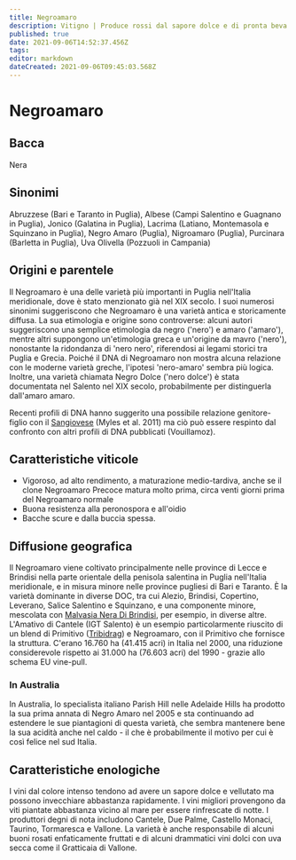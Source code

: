 ```yaml
---
title: Negroamaro
description: Vitigno | Produce rossi dal sapore dolce e di pronta beva. Famoso per l'utilizzo nei rosé pugliesi.
published: true
date: 2021-09-06T14:52:37.456Z
tags: 
editor: markdown
dateCreated: 2021-09-06T09:45:03.568Z
---
```


# Negroamaro

## Bacca
Nera
## Sinonimi
Abruzzese (Bari e Taranto in Puglia), Albese (Campi Salentino e Guagnano in Puglia), Jonico (Galatina in Puglia), Lacrima (Latiano, Montemasola e Squinzano in Puglia), Negro Amaro (Puglia), Nigroamaro (Puglia), Purcinara (Barletta in Puglia), Uva Olivella (Pozzuoli in Campania)

## Origini e parentele
Il Negroamaro è una delle varietà più importanti in Puglia nell'Italia meridionale, dove è stato menzionato già nel XIX secolo. I suoi numerosi sinonimi suggeriscono che Negroamaro è una varietà antica e storicamente diffusa. La sua etimologia e origine sono controverse: alcuni autori suggeriscono una semplice etimologia da negro ('nero') e amaro ('amaro'), mentre altri suppongono un'etimologia greca e un'origine da mavro ('nero'), nonostante la ridondanza di 'nero nero', riferendosi ai legami storici tra Puglia e Grecia. Poiché il DNA di Negroamaro non mostra alcuna relazione con le moderne varietà greche, l'ipotesi 'nero-amaro' sembra più logica. Inoltre, una varietà chiamata Negro Dolce ('nero dolce') è stata documentata nel Salento nel XIX secolo, probabilmente per distinguerla dall'amaro amaro.

Recenti profili di DNA hanno suggerito una possibile relazione genitore-figlio con il [Sangiovese](/vitigni/Italia/sangiovese) (Myles et al. 2011) ma ciò può essere respinto dal confronto con altri profili di DNA pubblicati (Vouillamoz).

## Caratteristiche viticole
- Vigoroso, ad alto rendimento, a maturazione medio-tardiva, anche se il clone Negroamaro Precoce matura molto prima, circa venti giorni prima del Negroamaro normale 
- Buona resistenza alla peronospora e all'oidio
- Bacche scure e dalla buccia spessa.

## Diffusione geografica
Il Negroamaro viene coltivato principalmente nelle province di Lecce e Brindisi nella parte orientale della penisola salentina in Puglia nell'Italia meridionale, e in misura minore nelle province pugliesi di Bari e Taranto. È la varietà dominante in diverse DOC, tra cui Alezio, Brindisi, Copertino, Leverano, Salice Salentino e Squinzano, e una componente minore, mescolata con [Malvasia Nera Di Brindisi](/vitigni/Italia/malvasia-nera-di-brindisi), per esempio, in diverse altre. L'Amativo di Cantele (IGT Salento) è un esempio particolarmente riuscito di un blend di Primitivo ([Tribidrag](/vitigni/Croazia/tribidrag)) e Negroamaro, con il Primitivo che fornisce la struttura. C'erano 16.760 ha (41.415 acri) in Italia nel 2000, una riduzione considerevole rispetto ai 31.000 ha (76.603 acri) del 1990 - grazie allo schema EU vine-pull.

### In Australia

In Australia, lo specialista italiano Parish Hill nelle Adelaide Hills ha prodotto la sua prima annata di Negro Amaro nel 2005 e sta continuando ad estendere le sue piantagioni di questa varietà, che sembra mantenere bene la sua acidità anche nel caldo - il che è probabilmente il motivo per cui è così felice nel sud Italia.

## Caratteristiche enologiche
I vini dal colore intenso tendono ad avere un sapore dolce e vellutato ma possono invecchiare abbastanza rapidamente. I vini migliori provengono da viti piantate abbastanza vicino al mare per essere rinfrescate di notte. I produttori degni di nota includono Cantele, Due Palme, Castello Monaci, Taurino, Tormaresca e Vallone. La varietà è anche responsabile di alcuni buoni rosati enfaticamente fruttati e di alcuni drammatici vini dolci con uva secca come il Gratticaia di Vallone.